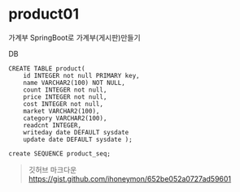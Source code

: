 # product01
가계부 
SpringBoot로 가계부(게시판)만들기

DB
```
CREATE TABLE product(
    id INTEGER not null PRIMARY key,
    name VARCHAR2(100) NOT NULL,
    count INTEGER not null,
    price INTEGER not null,
    cost INTEGER not null,
    market VARCHAR2(100),
    category VARCHAR2(100),
    readcnt INTEGER,
    writeday date DEFAULT sysdate 
    update date DEFAULT sysdate );
    
create SEQUENCE product_seq;
```

>깃허브 마크다운 
>https://gist.github.com/ihoneymon/652be052a0727ad59601
